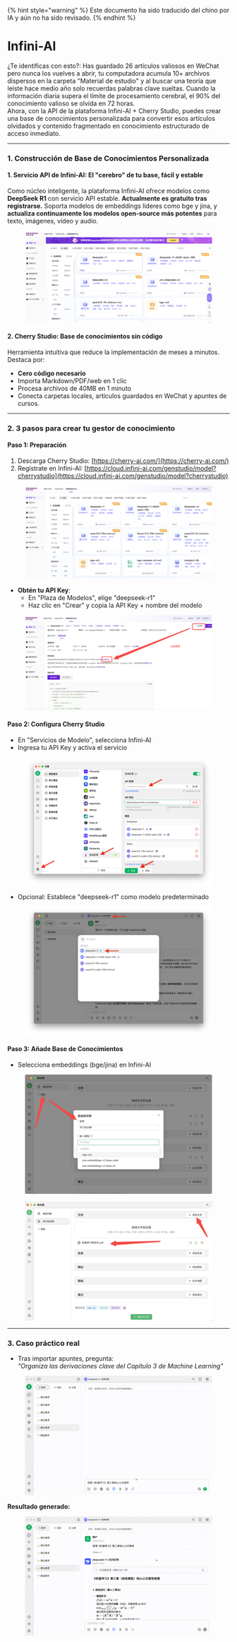 
{% hint style="warning" %}
Este documento ha sido traducido del chino por IA y aún no ha sido revisado.
{% endhint %}

# Infini-AI

¿Te identificas con esto?: Has guardado 26 artículos valiosos en WeChat pero nunca los vuelves a abrir, tu computadora acumula 10+ archivos dispersos en la carpeta "Material de estudio" y al buscar una teoría que leíste hace medio año solo recuerdas palabras clave sueltas. Cuando la información diaria supera el límite de procesamiento cerebral, el 90% del conocimiento valioso se olvida en 72 horas.\
Ahora, con la API de la plataforma Infini-AI + Cherry Studio, puedes crear una base de conocimientos personalizada para convertir esos artículos olvidados y contenido fragmentado en conocimiento estructurado de acceso inmediato.

---

### 1. Construcción de Base de Conocimientos Personalizada

#### 1. Servicio API de Infini-AI: El "cerebro" de tu base, fácil y estable
Como núcleo inteligente, la plataforma Infini-AI ofrece modelos como **DeepSeek R1** con servicio API estable. **Actualmente es gratuito tras registrarse.** Soporta modelos de embeddings líderes como bge y jina, y **actualiza continuamente los modelos open-source más potentes** para texto, imágenes, vídeo y audio.

<figure><img src="../../.gitbook/assets/1280X1280 (1) (1).PNG" alt=""><figcaption></figcaption></figure>

#### 2. Cherry Studio: Base de conocimientos sin código
Herramienta intuitiva que reduce la implementación de meses a minutos. Destaca por:  
- **Cero código necesario**  
- Importa Markdown/PDF/web en 1 clic  
- Procesa archivos de 40MB en 1 minuto  
- Conecta carpetas locales, artículos guardados en WeChat y apuntes de cursos.

---

### 2. 3 pasos para crear tu gestor de conocimiento

#### Paso 1: Preparación  
1. Descarga Cherry Studio: [https://cherry-ai.com/](https://cherry-ai.com/)  
2. Regístrate en Infini-AI: [https://cloud.infini-ai.com/genstudio/model?cherrystudio](https://cloud.infini-ai.com/genstudio/model?cherrystudio)  

<figure><img src="../../.gitbook/assets/image (90).png" alt=""><figcaption></figcaption></figure>  

* **Obtén tu API Key**:  
  - En "Plaza de Modelos", elige "deepseek-r1"  
  - Haz clic en "Crear" y copia la API Key + nombre del modelo  

<figure><img src="../../.gitbook/assets/output (1).png" alt=""><figcaption></figcaption></figure>  

#### Paso 2: Configura Cherry Studio  
- En "Servicios de Modelo", selecciona Infini-AI  
- Ingresa tu API Key y activa el servicio  

<figure><img src="../../.gitbook/assets/1280X1280 (2) (1).png" alt=""><figcaption></figcaption></figure>  

- Opcional: Establece "deepseek-r1" como modelo predeterminado  

<figure><img src="../../.gitbook/assets/01445ab7-b863-4155-b517-2b6c3c581f47.png" alt=""><figcaption></figcaption></figure>  

#### Paso 3: Añade Base de Conocimientos  
- Selecciona embeddings (bge/jina) en Infini-AI  

<figure><img src="../../.gitbook/assets/1 (1).png" alt=""><figcaption></figcaption></figure>  
<figure><img src="../../.gitbook/assets/2 (2).png" alt=""><figcaption></figcaption></figure>  

---

### 3. Caso práctico real  
* Tras importar apuntes, pregunta:  
  *"Organiza las derivaciones clave del Capítulo 3 de Machine Learning"*  

<figure><img src="../../.gitbook/assets/6bbdbd0d-5db4-4440-b840-3bb3f422b831.gif" alt=""><figcaption></figcaption></figure>  

**Resultado generado:**  
<figure><img src="../../.gitbook/assets/3.gif" alt=""><figcaption></figcaption></figure>
